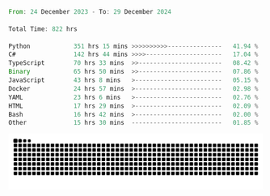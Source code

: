 <!--START_SECTION:waka-->

```rust
From: 24 December 2023 - To: 29 December 2024

Total Time: 822 hrs

Python            351 hrs 15 mins >>>>>>>>>>---------------   41.94 %
C#                142 hrs 44 mins >>>>---------------------   17.04 %
TypeScript        70 hrs 33 mins  >>-----------------------   08.42 %
Binary            65 hrs 50 mins  >>-----------------------   07.86 %
JavaScript        43 hrs 8 mins   >------------------------   05.15 %
Docker            24 hrs 57 mins  >------------------------   02.98 %
YAML              23 hrs 6 mins   >------------------------   02.76 %
HTML              17 hrs 29 mins  >------------------------   02.09 %
Bash              16 hrs 42 mins  >------------------------   02.00 %
Other             15 hrs 30 mins  -------------------------   01.85 %
```

<!--END_SECTION:waka-->


<picture>
  <source media="(prefers-color-scheme: dark)" srcset="https://raw.githubusercontent.com/jeerawut97/jeerawut97/output/github-contribution-grid-snake.svg">
  <img alt="github contribution grid snake animation" src="https://raw.githubusercontent.com/jeerawut97/jeerawut97/output/github-contribution-grid-snake.svg">
</picture>
